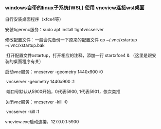 ### windows自带的linux子系统(WSL)  使用 vncview连接wsl桌面

自行安装桌面程序（xfce4等）

安装tigervnc服务：sudo apt install tightvncserver

修改配置文件：一般会先备份一下原来的配置文件  cp ~/.vnc/xstartup ~/.vnc/xstartup.bak

​						  打开配置文件xstartup，打开相应的注释，添加一行 startxfce4 &  （这里是跟安装的桌面程序有关）

启动vnc服务：vncserver -geometry 1440x900 :0      

​						 vncserver -geometry 1440x900 :1

​						端口号默认从5900开始，0代表5900, 1代表5901，依次类推

关闭vnc服务：vncserver -kill :0

​						 vncserver -kill :1

vncview.exe启动连接，127.0.0.1:5900
